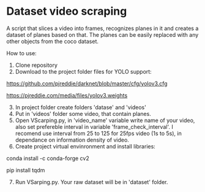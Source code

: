 # Dataset video scraping
A script that slices a video into frames, recognizes planes in it and creates a dataset of planes based on that. The planes can be easily replaced with any other objects from the coco dataset.


How to use:

1. Clone repository
2. Download to the project folder files for YOLO support:

https://github.com/pjreddie/darknet/blob/master/cfg/yolov3.cfg

https://pjreddie.com/media/files/yolov3.weights

3. In project folder create folders 'datase' and 'videos'
4. Put in 'videos' folder some video, that contain planes.
5. Open VScarping.py, in 'video_name' variable write name of your video, also set prefereble interval in variable 'frame_check_interval'. I recomend use interval from 25 to 125 for 25fps video (1s to 5s), in dependance on information density of video.
6. Create project virtual envinronment and install libraries:

conda install -c conda-forge cv2

pip install tqdm

7. Run VSarping.py. Your raw dataset will be in 'dataset' folder.
